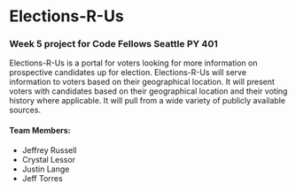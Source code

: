 # Elections-R-Us
### Week 5 project for Code Fellows Seattle PY 401


Elections-R-Us is a portal for voters looking for more information on prospective candidates up for election.
Elections-R-Us will serve information to voters based on their geographical location. It will present voters
with candidates based on their geographical location and their voting history where applicable. It will pull
from a wide variety of publicly available sources.


#### Team Members:
- Jeffrey Russell
- Crystal Lessor
- Justin Lange
- Jeff Torres
